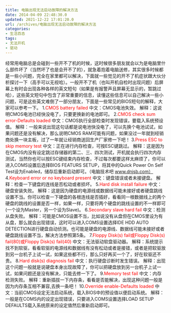 ```yaml
---
title: 电脑出现无法启动故障的解决方法
date: 2014-04-09 22:48:30.0
updated: 2021-12-22 17:01:20.0
url: /archives/电脑出现无法启动故障的解决方法
categories: 
- 生活百态
tags: 
- 无法开机
- 驱动
---
```


经常用电脑总是会碰到一些开不了机的时候，这时候很多朋友就会以为是电脑里什么部件坏了（当然坏了也是会开不了的），就急着抱着电脑送修，其实很多时候都是一些小问题，完全在家里都可以解决，下面就一些觉见的开不了机症状跟大伙分析探讨一下（高手可以无视哈）。一般开不了机（也叫开机自检时出现问题）后屏幕上有时会出现各种各样的英文短句（如果是有报警声且屏幕无显示的，暂跳过哈），这些英文短句中包含了非常重要的信息，读懂这些信息可以自己解决一些小问题，可是这些英文难倒了一部分朋友，下面是一些常见的BIOS短句的解释，大家可以参考一下。
1.<span style="color: #ff0000;">CMOS battery failed</span>
中文：CMOS电池失效。
解释：这说明CMOS电池已经快没电了，只要更换新的电池即可。
2.<span style="color: #ff0000;">CMOS check sum error-Defaults loaded</span>
中文：CMOS执行全部检查时发现错误，要载入系统预设值。
解释：一般来说出现这句话都是说电池快没电了，可以先换个电池试试，如果问题还是没有解决，那么说明CMOS RAM可能有问题，如果没过一年就到经销商处换一块主板，过了一年就让经销商送回生产厂家修一下吧！
3.<span style="color: #ff0000;">Press ESC to skip memory test</span>
中文：正在进行内存检查，可按ESC键跳过。
解释：这是因为在CMOS内没有设定跳过存储器的第二、三、四次测试，开机就会执行四次内存测试，当然你也可以按ESC键结束内存检查，不过每次都要这样太麻烦了，你可以进入COMS设置后选择BIOS FEATURS SETUP，将其中的Quick Power On Self Test设为Enabled，储存后重新启动即可。（电脑技术吧 www.dnjsb.com）
4.<span style="color: #ff0000;">Keyboard error or no keyboard present</span>
中文：键盘错误或者未接键盘。
解释：检查一下键盘的连线是否松动或者损坏。
5.<span style="color: #ff0000;">Hard disk install failure</span>
中文：硬盘安装失败。
解释：这是因为硬盘的电源线或数据线可能未接好或者硬盘跳线设置不当。你可以检查一下硬盘的各根连线是否插好，看看同一根数据线上的两个硬盘的跳线的设置是否一样，如果一样，只要将两个硬盘的跳线设置的不一样即可(一个设为Master，另一个设为Slave)。
6.<span style="color: #ff0000;">Secondary slave hard fail</span>
中文：检测从盘失败。
解释：可能是CMOS设置不当，比如说没有从盘但在CMOS里设为有从盘，那么就会出现错误，这时可以进入COMS设置选择IDE HDD AUTO DETECTION进行硬盘自动侦测。也可能是硬盘的电源线、数据线可能未接好或者硬盘跳线设置不当，解决方法参照第5条。
7.<span style="color: #ff0000;">Floppy Disk(s) fail或Floppy Disk(s) fail(80)或Floppy Disk(s) fail(40)</span>
中文：无法驱动软盘驱动器。
解释：系统提示找不到软驱，看看软驱的电源线和数据线有没有松动或者是接错，或者是把软驱放到另一台机子上试一试，如果这些都不行，那么只好再买一个了，好在软驱还不贵。
8.<span style="color: #ff0000;">Hard disk(s) diagnosis fail</span>
中文：执行硬盘诊断时发生错误。
解释：出现这个问题一般就是说硬盘本身出现故障了，你可以把硬盘放到另一台机子上试一试，如果问题还是没有解决，只能去修一下了。
9.<span style="color: #ff0000;">Memory test fail</span>
中文：内存检测失败。
解释：重新插拔一下内存条，看看是否能解决，出现这种问题一般是因为内存条互相不兼容,去换一条吧！
10.<span style="color: #ff0000;">Override enable-Defaults loaded</span>
中文：当前CMOS设定无法启动系统，载入BIOS中的预设值以便启动系统。
解释：一般是在COMS内的设定出现错误，只要进入COMS设置选择LOAD SETUP DEFAULTS载入系统原来的设定值然后重新启动即可。<!--BAIDU_YUNTU_START--> <!--BAIDU_YUNTU_END-->